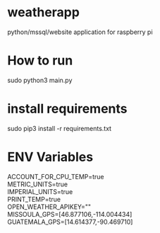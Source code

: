 # weatherapp
python/mssql/website application for raspberry pi

# How to run
sudo python3 main.py  

# install requirements
sudo pip3 install -r requirements.txt  

# ENV Variables
ACCOUNT_FOR_CPU_TEMP=true  
METRIC_UNITS=true  
IMPERIAL_UNITS=true  
PRINT_TEMP=true  
OPEN_WEATHER_APIKEY=""  
MISSOULA_GPS=[46.877106,-114.004434]  
GUATEMALA_GPS=[14.614377,-90.469710]  
